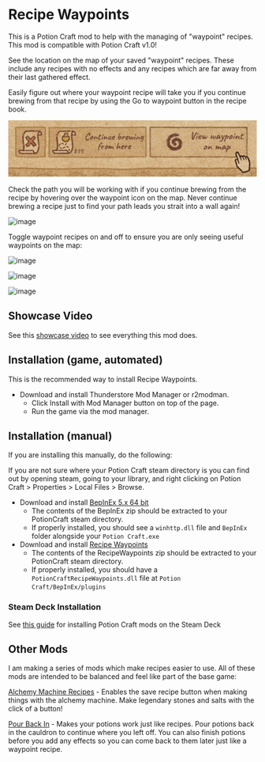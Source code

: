 # Recipe Waypoints
This is a Potion Craft mod to help with the managing of "waypoint" recipes. This mod is compatible with Potion Craft v1.0! 

See the location on the map of your saved "waypoint" recipes. These include any recipes with no effects and any recipes which are far away from their last gathered effect.


Easily figure out where your waypoint recipe will take you if you continue brewing from that recipe by using the Go to waypoint button in the recipe book.

![image](https://github.com/AndrewFahlgren/PotionCraftRecipeWaypoints/blob/master/Images/View%20waypoint%20on%20map.png?raw=true)


Check the path you will be working with if you continue brewing from the recipe by hovering over the waypoint icon on the map. Never continue brewing a recipe just to find your path leads you strait into a wall again!

![image](https://github.com/AndrewFahlgren/PotionCraftRecipeWaypoints/blob/master/Images/Waypoint%20path.png?raw=true)


Toggle waypoint recipes on and off to ensure you are only seeing useful waypoints on the map:

![image](https://github.com/AndrewFahlgren/PotionCraftRecipeWaypoints/blob/master/Images/Show%20Hide%20All%20Waypoints.png?raw=true)


![image](https://github.com/AndrewFahlgren/PotionCraftRecipeWaypoints/blob/master/Images/Unmark%20waypoint.png?raw=true)


![image](https://github.com/AndrewFahlgren/PotionCraftRecipeWaypoints/blob/master/Images/Mark%20as%20waypoint.png?raw=true)


## Showcase Video

See this [showcase video](https://www.youtube.com/watch?v=UPTAWGjC-0g) to see everything this mod does.


## Installation (game, automated)
This is the recommended way to install Recipe Waypoints.

- Download and install Thunderstore Mod Manager or r2modman.
  - Click Install with Mod Manager button on top of the page.
  - Run the game via the mod manager.

## Installation (manual)
If you are installing this manually, do the following:

If you are not sure where your Potion Craft steam directory is you can find out by opening steam, going to your library, and right clicking on Potion Craft > Properties > Local Files > Browse.

- Download and install [BepInEx 5.x 64 bit](https://github.com/BepInEx/BepInEx/releases)
  - The contents of the BepInEx zip should be extracted to your PotionCraft steam directory.
  - If properly installed, you should see a `winhttp.dll` file and `BepInEx` folder alongside your `Potion Craft.exe`
- Download and install [Recipe Waypoints](https://github.com/AndrewFahlgren/PotionCraftRecipeWaypoints/releases/)
  - The contents of the RecipeWaypoints zip should be extracted to your PotionCraft steam directory.
  - If properly installed, you should have a `PotionCraftRecipeWaypoints.dll` file at `Potion Craft/BepInEx/plugins`
  
### Steam Deck Installation
See [this guide](https://docs.google.com/document/d/1Y3PDeMaffkh7x4U3j46YZ9K6AhM2EvRF9v3mAGBFzW4) for installing Potion Craft mods on the Steam Deck

## Other Mods
I am making a series of mods which make recipes easier to use. All of these mods are intended to be balanced and feel like part of the base game:

[Alchemy Machine Recipes](https://potion-craft.thunderstore.io/package/AndrewFahlgren/Alchemy_Machine_Recipes/) - Enables the save recipe button when making things with the alchemy machine. Make legendary stones and salts with the click of a button!

[Pour Back In](https://potion-craft.thunderstore.io/package/AndrewFahlgren/Pour_Back_In/) - Makes your potions work just like recipes. Pour potions back in the cauldron to continue where you left off. You can also finish potions before you add any effects so you can come back to them later just like a waypoint recipe.

